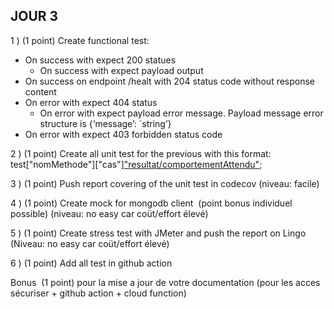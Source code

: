 ## JOUR 3

1 ) (1 point) Create functional test:
- On success with expect 200 statues 
  - On success with expect payload output 
- On success on endpoint /healt with 204 status code without response content
- On error with expect 404 status 
  - On error with expect payload error message. Payload message error structure is {‘message’: ´string’}
- On error with expect 403 forbidden status code


2 ) (1 point) Create all unit test for the previous with this format: test["nomMethode"]["cas"]["resultat/comportementAttendu"]();


3 ) (1 point) Push report covering of the unit test in codecov (niveau: facile)


4 ) (1 point) Create mock for mongodb client  (point bonus individuel possible) (niveau: no easy car coüt/effort élevé)


5 ) (1 point) Create stress test with JMeter and push the report on Lingo (Niveau: no easy car coüt/effort élevé)


6 ) (1 point) Add all test in github action

Bonus 
(1 point) pour la mise a jour de votre documentation (pour les acces sécuriser + github action + cloud function)
